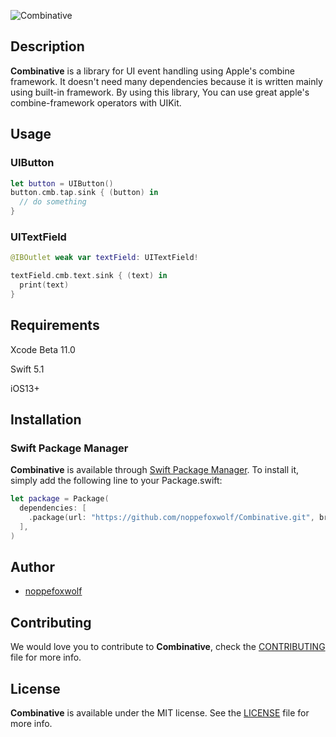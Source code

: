 ![Combinative](https://github.com/noppefoxwolf/Combinative/blob/master/.github/Resource/Logo.png)

## Description

**Combinative** is a library for UI event handling using Apple's combine framework.
It doesn't need many dependencies because it is written mainly using built-in framework.
By using this library, You can use great apple's combine-framework operators with UIKit.

## Usage

### UIButton

```swift
let button = UIButton()
button.cmb.tap.sink { (button) in
  // do something
}
```

### UITextField

```swift
@IBOutlet weak var textField: UITextField!

textField.cmb.text.sink { (text) in
  print(text)
}
```

## Requirements

Xcode Beta 11.0

Swift 5.1

iOS13+

## Installation

### Swift Package Manager

**Combinative** is available through [Swift Package Manager](https://github.com/apple/swift-package-manager). To install
it, simply add the following line to your Package.swift:

```swift
let package = Package(
  dependencies: [
    .package(url: "https://github.com/noppefoxwolf/Combinative.git", branch: "master"),
  ],
)
```

## Author

- [noppefoxwolf](http://twitter.com/noppefoxwolf)

## Contributing

We would love you to contribute to **Combinative**, check the [CONTRIBUTING](https://github.com/noppefoxwolf/Combinative/blob/master/.github/CONTRIBUTING.md) file for more info.


## License

**Combinative** is available under the MIT license. See the [LICENSE](https://github.com/noppefoxwolf/Combinative/blob/master/.github/LICENSE.md) file for more info.
